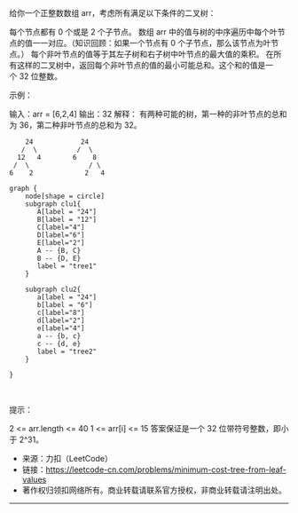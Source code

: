 给你一个正整数数组 arr，考虑所有满足以下条件的二叉树：

每个节点都有 0 个或是 2 个子节点。
数组 arr 中的值与树的中序遍历中每个叶节点的值一一对应。（知识回顾：如果一个节点有 0 个子节点，那么该节点为叶节点。）
每个非叶节点的值等于其左子树和右子树中叶节点的最大值的乘积。
在所有这样的二叉树中，返回每个非叶节点的值的最小可能总和。这个和的值是一个 32 位整数。


示例：

输入：arr = [6,2,4]
输出：32
解释：
有两种可能的树，第一种的非叶节点的总和为 36，第二种非叶节点的总和为 32。

```raw
    24            24
   /  \          /  \
  12   4        6    8
 /  \               / \
6    2             2   4
```

```graphviz
graph {
    node[shape = circle]
    subgraph clu1{
       A[label = "24"]
       B[label = "12"]
       C[label="4"]
       D[label="6"]
       E[label="2"]
       A -- {B, C}
       B -- {D, E}
       label = "tree1"
    }

    subgraph clu2{
       a[label = "24"]
       b[label = "6"]
       c[label="8"]
       d[label="2"]
       e[label="4"]
       a -- {b, c}
       c -- {d, e}
       label = "tree2"
    }

}

```
 

提示：

2 <= arr.length <= 40
1 <= arr[i] <= 15
答案保证是一个 32 位带符号整数，即小于 2^31。

- 来源：力扣（LeetCode）
- 链接：https://leetcode-cn.com/problems/minimum-cost-tree-from-leaf-values
- 著作权归领扣网络所有。商业转载请联系官方授权，非商业转载请注明出处。

---
